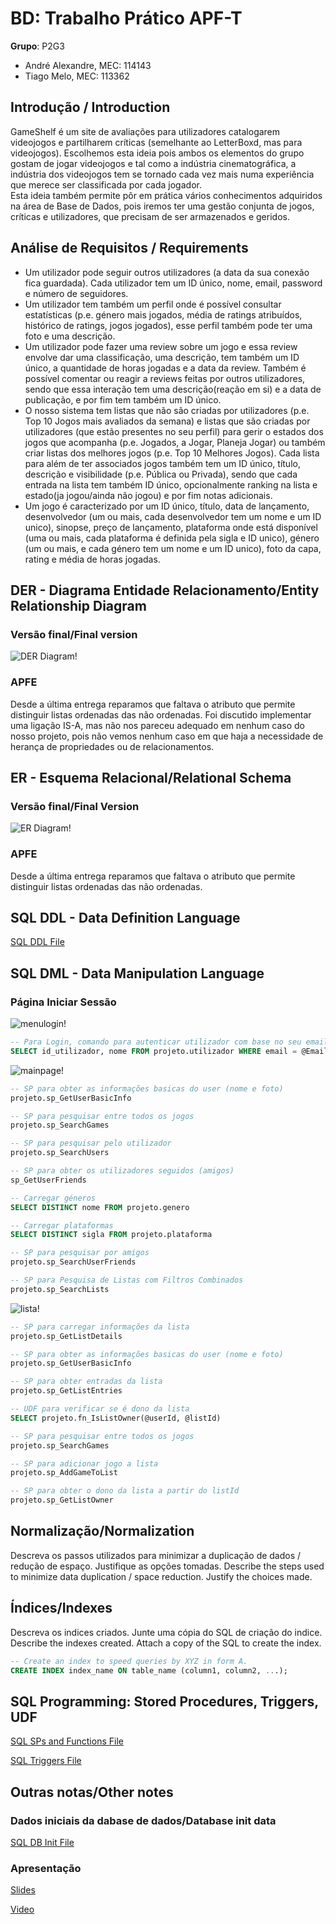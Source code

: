 # BD: Trabalho Prático APF-T

**Grupo**: P2G3
- André Alexandre, MEC: 114143
- Tiago Melo, MEC: 113362

## Introdução / Introduction
 
GameShelf é um site de avaliações para utilizadores catalogarem videojogos e partilharem críticas (semelhante ao LetterBoxd, mas para videojogos). Escolhemos esta ideia pois ambos os elementos do grupo gostam de jogar videojogos e tal como a indústria cinematográfica, a indústria dos videojogos tem se tornado cada vez mais numa experiência que merece ser classificada por cada jogador.  
Esta ideia também permite pôr em prática vários conhecimentos adquiridos na área de Base de Dados, pois iremos ter uma gestão conjunta de jogos, críticas e utilizadores, que precisam de ser armazenados e geridos.

## ​Análise de Requisitos / Requirements

- Um utilizador pode seguir outros utilizadores (a data da sua conexão fica guardada). Cada utilizador tem um ID único, nome, email, password e número de seguidores.
- Um utilizador tem também um perfil onde é possível consultar estatísticas (p.e. género mais jogados, média de ratings atribuídos, histórico de ratings, jogos jogados), esse perfil também pode ter uma foto e uma descrição.
- Um utilizador pode fazer uma review sobre um jogo e essa review envolve dar uma classificação, uma descrição, tem também um ID único, a quantidade de horas jogadas e a data da review. Também é possível comentar ou reagir a reviews feitas por outros utilizadores, sendo que essa interação tem uma descrição(reação em si) e a data de publicação, e por fim tem também um ID único.
- O nosso sistema tem listas que não são criadas por utilizadores (p.e. Top 10 Jogos mais avaliados da semana) e listas que são criadas por utilizadores (que estão presentes no seu perfil) para gerir o estados dos jogos que acompanha (p.e. Jogados, a Jogar, Planeja Jogar) ou também criar listas dos melhores jogos (p.e. Top 10 Melhores Jogos). Cada lista para além de ter associados jogos também tem um ID único, título, descrição e visibilidade (p.e. Pública ou Privada), sendo que cada entrada na lista tem também ID único, opcionalmente ranking na lista e estado(ja jogou/ainda não jogou) e por fim notas adicionais.
- Um jogo é caracterizado por um ID único, título, data de lançamento, desenvolvedor (um ou mais, cada desenvolvedor tem um nome e um ID unico), sinopse, preço de lançamento, plataforma onde está disponível (uma ou mais, cada plataforma é definida pela sigla e ID unico), género (um ou mais, e cada género tem um nome e um ID unico), foto da capa, rating e média de horas jogadas.

## DER - Diagrama Entidade Relacionamento/Entity Relationship Diagram

### Versão final/Final version

![DER Diagram!](der.png "AnImage")

### APFE 

Desde a última entrega reparamos que faltava o atributo que permite distinguir listas ordenadas das não ordenadas. Foi discutido implementar uma ligação IS-A, mas não nos pareceu adequado em nenhum caso do nosso projeto, pois não vemos nenhum caso em que haja a necessidade de herança de propriedades ou de relacionamentos.

## ER - Esquema Relacional/Relational Schema

### Versão final/Final Version

![ER Diagram!](er.png "AnImage")

### APFE

Desde a última entrega reparamos que faltava o atributo que permite distinguir listas ordenadas das não ordenadas.

## ​SQL DDL - Data Definition Language

[SQL DDL File](sql/01_ddl.sql "SQLFileQuestion")

## SQL DML - Data Manipulation Language

### Página Iniciar Sessão

![menulogin!](screenshots/MenuLogin.png "MenuLogin")

```sql
-- Para Login, comando para autenticar utilizador com base no seu email e password
SELECT id_utilizador, nome FROM projeto.utilizador WHERE email = @Email AND password = @Password
```


![mainpage!](screenshots/MainPage.png "MainPage")

```sql
-- SP para obter as informações basicas do user (nome e foto)
projeto.sp_GetUserBasicInfo

-- SP para pesquisar entre todos os jogos
projeto.sp_SearchGames

-- SP para pesquisar pelo utilizador
projeto.sp_SearchUsers

-- SP para obter os utilizadores seguidos (amigos)
sp_GetUserFriends

-- Carregar géneros
SELECT DISTINCT nome FROM projeto.genero

-- Carregar plataformas
SELECT DISTINCT sigla FROM projeto.plataforma

-- SP para pesquisar por amigos
projeto.sp_SearchUserFriends

-- SP para Pesquisa de Listas com Filtros Combinados
projeto.sp_SearchLists
```


![lista!](screenshots/Lista.png "Lista")

```sql
-- SP para carregar informações da lista
projeto.sp_GetListDetails

-- SP para obter as informações basicas do user (nome e foto)
projeto.sp_GetUserBasicInfo

-- SP para obter entradas da lista
projeto.sp_GetListEntries

-- UDF para verificar se é dono da lista
SELECT projeto.fn_IsListOwner(@userId, @listId)

-- SP para pesquisar entre todos os jogos
projeto.sp_SearchGames

-- SP para adicionar jogo a lista
projeto.sp_AddGameToList

-- SP para obter o dono da lista a partir do listId
projeto.sp_GetListOwner
```


## Normalização/Normalization

Descreva os passos utilizados para minimizar a duplicação de dados / redução de espaço.
Justifique as opções tomadas.
Describe the steps used to minimize data duplication / space reduction.
Justify the choices made.

## Índices/Indexes

Descreva os indices criados. Junte uma cópia do SQL de criação do indice.
Describe the indexes created. Attach a copy of the SQL to create the index.

```sql
-- Create an index to speed queries by XYZ in form A.
CREATE INDEX index_name ON table_name (column1, column2, ...);
```

## SQL Programming: Stored Procedures, Triggers, UDF

[SQL SPs and Functions File](sql/02_sp_functions.sql "SQLFileQuestion")

[SQL Triggers File](sql/03_triggers.sql "SQLFileQuestion")

## Outras notas/Other notes

### Dados iniciais da dabase de dados/Database init data

[SQL DB Init File](sql/04_db_init "SQLFileQuestion")

### Apresentação

[Slides](slides.pdf "Sildes")

[Video](https://elearning.ua.pt/pluginfile.php/55992/mod_label/intro/VideoTrabalho2013.mp4)




 